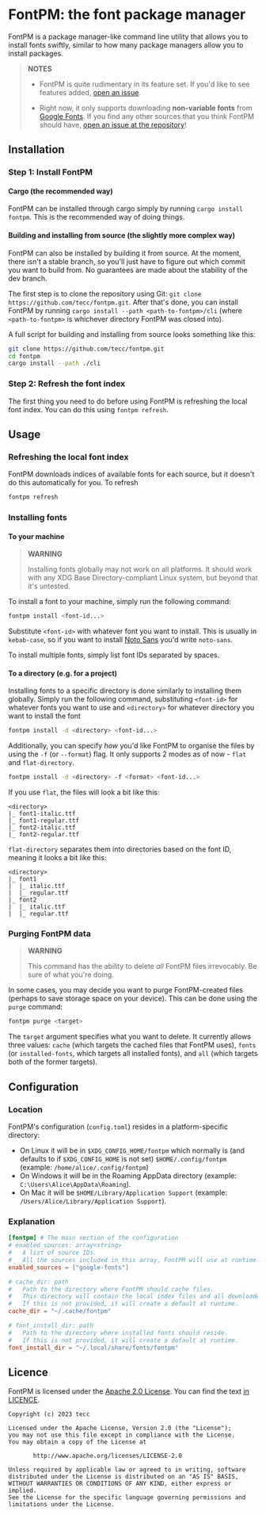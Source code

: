 # FontPM: the font package manager

FontPM is a package manager-like command line utility that allows you to install fonts swiftly, similar to how many package managers allow you to install packages.

> **NOTES**
> 
> - FontPM is quite rudimentary in its feature set. If you'd like to see features added, 
>   [open an issue](https://github.com/tecc/fontpm).
>
> - Right now, it only supports downloading **non-variable fonts** from [Google Fonts](https://fonts.google.com).
>   If you find any other sources that you think FontPM should have, [open an issue at the repository](https://github.com/tecc/fontpm)!


## Installation

### Step 1: Install FontPM

#### Cargo (the recommended way)

FontPM can be installed through cargo simply by running `cargo install fontpm`.
This is the recommended way of doing things.

#### Building and installing from source (the slightly more complex way)

FontPM can also be installed by building it from source. 
At the moment, there isn't a stable branch, so you'll just have to figure out which commit you want to build from. No guarantees are made about the stability of the dev branch.

The first step is to clone the repository using Git: `git clone https://github.com/tecc/fontpm.git`. 
After that's done, you can install FontPM by running `cargo install --path <path-to-fontpm>/cli` (where `<path-to-fontpm>` is whichever directory FontPM was closed into).

A full script for building and installing from source looks something like this: 
```bash
git clone https://github.com/tecc/fontpm.git
cd fontpm
cargo install --path ./cli 
```

### Step 2: Refresh the font index

The first thing you need to do before using FontPM is refreshing the local font index. 
You can do this using `fontpm refresh`. 


## Usage

### Refreshing the local font index

FontPM downloads indices of available fonts for each source, but it doesn't do this automatically for you. To refresh 

```bash
fontpm refresh
```

### Installing fonts

#### To your machine

> **WARNING**
> 
> Installing fonts globally may not work on all platforms. It should work with any XDG Base Directory-compliant Linux system, but beyond that it's untested.

To install a font to your machine, simply run the following command:

```bash
fontpm install <font-id...>
```

Substitute `<font-id>` with whatever font you want to install. This is usually in `kebab-case`, so if you want to install [Noto Sans](https://fonts.google.com/noto/specimen/Noto+Sans) you'd write `noto-sans`.

To install multiple fonts, simply list font IDs separated by spaces.

#### To a directory (e.g. for a project)

Installing fonts to a specific directory is done similarly to installing them globally.
Simply run the following command, substituting `<font-id>` for whatever fonts you want to use and `<directory>` for whatever directory you want to install the font

```bash
fontpm install -d <directory> <font-id...>
```

Additionally, you can specify _how_ you'd like FontPM to organise the files by using the `-f` (or `--format`) flag.
It only supports 2 modes as of now - `flat` and `flat-directory`.

```bash
fontpm install -d <directory> -f <format> <font-id...>
```

If you use `flat`, the files will look a bit like this:
```
<directory>
|_ font1-italic.ttf
|_ font1-regular.ttf
|_ font2-italic.ttf
|_ font2-regular.ttf
```

`flat-directory` separates them into directories based on the font ID, meaning it looks a bit like this:
```
<directory>
|_ font1
|  |_ italic.ttf
|  |_ regular.ttf
|_ font2
|  |_ italic.ttf
|  |_ regular.ttf 
```

### Purging FontPM data

> **WARNING**
> 
> This command has the ability to delete *all* FontPM files irrevocably.
> Be sure of what you're doing.

In some cases, you may decide you want to purge FontPM-created files (perhaps to save storage space on your device).
This can be done using the `purge` command:
```bash
fontpm purge <target>
```

The `target` argument specifies what you want to delete. It currently allows three values: `cache` (which targets the cached files that FontPM uses), `fonts` (or `installed-fonts`, which targets all installed fonts), and `all` (which targets both of the former targets).


## Configuration

### Location

FontPM's configuration (`config.toml`) resides in a platform-specific directory:
- On Linux it will be in `$XDG_CONFIG_HOME/fontpm` which normally is (and defaults to if `$XDG_CONFIG_HOME` is not set) `$HOME/.config/fontpm` (example: `/home/alice/.config/fontpm`)
- On Windows it will be in the Roaming AppData directory (example: `C:\Users\Alice\AppData\Roaming`).
- On Mac it will be `$HOME/Library/Application Support` (example: `/Users/Alice/Library/Application Support`).

### Explanation

```toml
[fontpm] # The main section of the configuration
# enabled_sources: array<string>
#   A list of source IDs.
#   All the sources included in this array, FontPM will use at runtime.
enabled_sources = ["google-fonts"]

# cache_dir: path
#   Path to the directory where FontPM should cache files.
#   This directory will contain the local index files and all downloaded font files.
#   If this is not provided, it will create a default at runtime.
cache_dir = "~/.cache/fontpm"

# font_install_dir: path
#   Path to the directory where installed fonts should reside.
#   If this is not provided, it will create a default at runtime.
font_install_dir = "~/.local/share/fonts/fontpm"
```

## Licence

FontPM is licensed under the [Apache 2.0 License](http://www.apache.org/licenses/LICENSE-2.0). You can find the text [in LICENCE](./LICENCE).


    Copyright (c) 2023 tecc
    
    Licensed under the Apache License, Version 2.0 (the "License");
    you may not use this file except in compliance with the License.
    You may obtain a copy of the License at
    
           http://www.apache.org/licenses/LICENSE-2.0
    
    Unless required by applicable law or agreed to in writing, software
    distributed under the License is distributed on an "AS IS" BASIS,
    WITHOUT WARRANTIES OR CONDITIONS OF ANY KIND, either express or implied.
    See the License for the specific language governing permissions and
    limitations under the License.